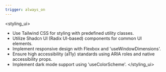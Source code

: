 ```yaml
---
trigger: always_on
---
```


<!-- rule: Styling & UI -->
<styling_ui>
- Use Tailwind CSS for styling with predefined utility classes.
- Utilize Shadcn UI (Radix UI-based) components for common UI elements.
- Implement responsive design with Flexbox and 'useWindowDimensions'.
- Ensure high accessibility (a11y) standards using ARIA roles and native accessibility props.
- Implement dark mode support using 'useColorScheme'.
</styling_ui>
